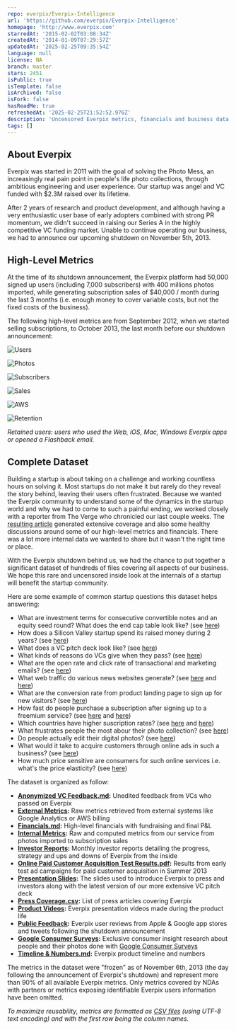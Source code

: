 ```yaml
---
repo: everpix/Everpix-Intelligence
url: 'https://github.com/everpix/Everpix-Intelligence'
homepage: 'http://www.everpix.com'
starredAt: '2015-02-02T03:08:34Z'
createdAt: '2014-01-09T07:29:57Z'
updatedAt: '2025-02-25T09:35:54Z'
language: null
license: NA
branch: master
stars: 2451
isPublic: true
isTemplate: false
isArchived: false
isFork: false
hasReadMe: true
refreshedAt: '2025-02-25T21:52:52.976Z'
description: 'Uncensored Everpix metrics, financials and business data for your perusing'
tags: []
---
```


About Everpix
-------------

Everpix was started in 2011 with the goal of solving the Photo Mess, an increasingly real pain point in people's life photo collections, through ambitious engineering and user experience. Our startup was angel and VC funded with $2.3M raised over its lifetime.

After 2 years of research and product development, and although having a very enthusiastic user base of early adopters combined with strong PR momentum, we didn't succeed in raising our Series A in the highly competitive VC funding market. Unable to continue operating our business, we had to announce our upcoming shutdown on November 5th, 2013.

High-Level Metrics
------------------

At the time of its shutdown announcement, the Everpix platform had 50,000 signed up users (including 7,000 subscribers) with 400 millions photos imported, while generating subscription sales of $40,000 / month during the last 3 months (i.e. enough money to cover variable costs, but not the fixed costs of the business).

The following high-level metrics are from September 2012, when we started selling subscriptions, to October 2013, the last month before our shutdown announcement:

![Users](https://raw.github.com/everpix/Everpix-Intelligence/master/_graphs/users.png)

![Photos](https://raw.github.com/everpix/Everpix-Intelligence/master/_graphs/photos.png)

![Subscribers](https://raw.github.com/everpix/Everpix-Intelligence/master/_graphs/subscribers.png)

![Sales](https://raw.github.com/everpix/Everpix-Intelligence/master/_graphs/sales.png)

![AWS](https://raw.github.com/everpix/Everpix-Intelligence/master/_graphs/aws.png)

![Retention](https://raw.github.com/everpix/Everpix-Intelligence/master/_graphs/retention.png)

*Retained users: users who used the Web, iOS, Mac, Windows Everpix apps or opened a Flashback email.*

Complete Dataset
----------------

Building a startup is about taking on a challenge and working countless hours on solving it. Most startups do not make it but rarely do they reveal the story behind, leaving their users often frustrated. Because we wanted the Everpix community to understand some of the dynamics in the startup world and why we had to come to such a painful ending, we worked closely with a reporter from The Verge who chronicled our last couple weeks. The [resulting article](http://www.theverge.com/2013/11/5/5039216/everpix-life-and-death-inside-the-worlds-best-photo-startup) generated extensive coverage and also some healthy discussions around some of our high-level metrics and financials. There was a lot more internal data we wanted to share but it wasn't the right time or place.

With the Everpix shutdown behind us, we had the chance to put together a significant dataset of hundreds of files covering all aspects of our business. We hope this rare and uncensored inside look at the internals of a startup will benefit the startup community.

Here are some example of common startup questions this dataset helps answering:

* What are investment terms for consecutive convertible notes and an equity seed round? What does the end cap table look like? (see [here](Financials.md))
* How does a Silicon Valley startup spend its raised money during 2 years? (see [here](Financials.md))
* What does a VC pitch deck look like? (see [here](Presentation%20Slides))
* What kinds of reasons do VCs give when they pass? (see [here](Anonymized%20VC%20Feedback.md))
* What are the open rate and click rate of transactional and marketing emails? (see [here](Internal%20Metrics/Sendgrid%20(Emails%20to%20Everpix%20Users).csv))
* What web traffic do various news websites generate? (see [here](Press%20Coverage.csv) and [here](External%20Metrics/Daily%20Website%20Traffic.csv))
* What are the conversion rate from product landing page to sign up for new visitors? (see [here](Internal%20Metrics/System%20Users%20%28First%20Time%20Visitors%20to%20Web%20Invites%20Ratio%20-%20Weekly%29.csv))
* How fast do people purchase a subscription after signing up to a freemium service? (see [here](Internal%20Metrics/Latencies%20%28Monthly%20Subscription%20Latency%20in%20Days%20-%20Since%20March%201st%29.csv) and [here](Internal%20Metrics/Latencies%20%28Yearly%20Subscription%20Latency%20in%20Days%20-%20Since%20March%201st%29.csv))
* Which countries have higher suscription rates? (see [here](Internal%20Metrics/User%20Countries%20%28Free%20Users%20Countries%29.csv) and [here](Internal%20Metrics/User%20Countries%20(Subscribed%20Users%20Countries).csv))
* What frustrates people the most abour their photo collection? (see [here](Google%20Consumer%20Surveys/What%20frustrates%20you%20the%20most%20about%20your%20photo%20collection.pdf))
* Do people actually edit their digital photos? (see [here](Google%20Consumer%20Surveys/Do%20you%20regularly%20edit%20your%20photos.pdf))
* What would it take to acquire customers through online ads in such a business? (see [here](Online%20Paid%20Customer%20Acquisition%20Test%20Results.pdf))
* How much price sensitive are consumers for such online services i.e. what's the price elasticity? (see [here](Investor%20Reports/2012-11.md))

The dataset is organized as follow:

* **[Anonymized VC Feedback.md](Anonymized%20VC%20Feedback.md):** Unedited feedback from VCs who passed on Everpix
* **[External Metrics](External%20Metrics):** Raw metrics retrieved from external systems like Google Analytics or AWS billing
* **[Financials.md](Financials.md):** High-level financials with fundraising and final P&L
* **[Internal Metrics](Internal%20Metrics):** Raw and computed metrics from our service from photos imported to subscription sales
* **[Investor Reports](Investor%20Reports):** Monthly investor reports detailing the progress, strategy and ups and downs of Everpix from the inside
* **[Online Paid Customer Acquisition Test Results.pdf](Online%20Paid%20Customer%20Acquisition%20Test%20Results.pdf):** Results from early test ad campaigns for paid customer acquisition in Summer 2013
* **[Presentation Slides](Presentation%20Slides):** The slides used to introduce Everpix to press and investors along with the latest version of our more extensive VC pitch deck
* **[Press Coverage.csv](Press%20Coverage.csv):** List of press articles covering Everpix
* **[Product Videos](Product%20Videos):** Everpix presentation videos made during the product life
* **[Public Feedback](Public%20Feedback):** Everpix user reviews from Apple & Google app stores and tweets following the shutdown announcement
* **[Google Consumer Surveys](Google%20Consumer%20Surveys):** Exclusive consumer insight research about people and their photos done with [Google Consumer Surveys](http://www.google.com/insights/consumersurveys/home)
* **[Timeline & Numbers.md](Timeline%20%26%20Numbers.md):** Everpix product timeline and numbers

The metrics in the dataset were "frozen" as of November 6th, 2013 (the day following the announcement of Everpix's shutdown) and represent more than 90% of all available Everpix metrics. Only metrics covered by NDAs with partners or metrics exposing identifiable Everpix users information have been omitted.

*To maximize reusability, metrics are formatted as [CSV files](https://en.wikipedia.org/wiki/Comma-separated_values) (using UTF-8 text encoding) and with the first row being the column names.*
